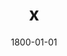 ---
title: x
date: 1800-01-01
description: Traditional Grip
thumb: /assets/images/products/400S/400-trad-red-silver-f.jpg
image: /assets/images/products/400S/400-trad-red-silver-f.jpg
# angler-name: Johnny B. Goode

reel-type: spinning
reel-series: 400 

# location: Someplace, United States
# fish: Some Big Fish
# fish-length: 49 in.
# fish-weight: 78 lbs.
---